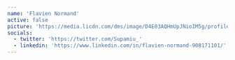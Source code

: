```yaml
---
name: 'Flavien Normand'
active: false
picture: 'https://media.licdn.com/dms/image/D4E03AQHmUpJNioIM5g/profile-displayphoto-shrink_400_400/0/1684765159337?e=1700092800&v=beta&t=zpb-ag5gOSBRYsneV1VOQ3YOaTENp1KXVcDxUtNqwlM'
socials:
  - twitter: 'https://twitter.com/Supamiu_'
  - linkedin: 'https://www.linkedin.com/in/flavien-normand-908171101/'
---
```

